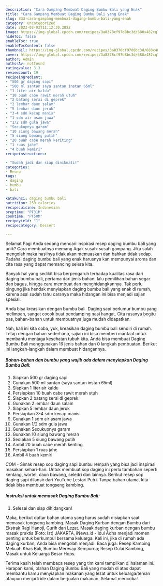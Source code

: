 ```yaml
---
description: "Cara Gampang Membuat Daging Bumbu Bali yang Enak"
title: "Cara Gampang Membuat Daging Bumbu Bali yang Enak"
slug: 833-cara-gampang-membuat-daging-bumbu-bali-yang-enak
category: Uncategorized
date: 2023-02-03T11:12:30.282Z
image: https://img-global.cpcdn.com/recipes/3a8378cf97d8bc3d/680x482cq70/daging-bumbu-bali-foto-resep-utama.jpg
hideToc: false
enableToc: true
enableTocContent: false
thumbnail: https://img-global.cpcdn.com/recipes/3a8378cf97d8bc3d/680x482cq70/daging-bumbu-bali-foto-resep-utama.jpg
cover: https://img-global.cpcdn.com/recipes/3a8378cf97d8bc3d/680x482cq70/daging-bumbu-bali-foto-resep-utama.jpg
author: Admin
authorAv: notfound
ratingvalue: 3.3
reviewcount: 19
recipeingredient:
- "500 gr daging sapi"
- "500 ml santan saya santan instan 65ml"
- "1 liter air kaldu"
- "10 buah cabe rawit merah utuh"
- "2 batang serai di geprek"
- "2 lembar daun salam"
- "5 lembar daun jeruk"
- "3-4 sdm kecap manis"
- "1 sdm air asam jawa"
- "1/2 sdm gula jawa"
- "Secukupnya garam"
- "10 siung bawang merah"
- "5 siung bawang putih"
- "20 buah cabe merah keriting"
- "1 ruas jahe"
- "4 buah kemiri"
recipeinstructions:

- "Sudah jadi dan siap dinikmati!"
categories:
- Resep
tags:
- daging
- bumbu
- bali

katakunci: daging bumbu bali 
nutrition: 250 calories
recipecuisine: Indonesian
preptime: "PT31M"
cooktime: "PT50M"
recipeyield: "1"
recipecategory: Dessert

---
```



Selamat Pagi Anda sedang mencari inspirasi resep daging bumbu bali yang unik? Cara membuatnya memang Agak susah-susah gampang. Jika salah mengolah maka hasilnya tidak akan memuaskan dan bahkan tidak sedap. Padahal daging bumbu bali yang enak harusnya kan mempunyai aroma dan cita rasa yang dapat memancing selera kita.


Banyak hal yang sedikit bisa berpengaruh terhadap kualitas rasa dari daging bumbu bali, pertama dari jenis bahan, lalu pemilihan bahan segar dan bagus, hingga cara membuat dan menghidangkannya. Tak perlu bingung jika hendak menyiapkan daging bumbu bali yang enak di rumah, karena asal sudah tahu caranya maka hidangan ini bisa menjadi sajian spesial.

Anda bisa kreasikan dengan bumbu bali. Daging sapi berlumur bumbu yang melimpah, sangat cocok buat pendamping nasi hangat. Cita rasanya begitu pas, bahan-bahan untuk membuatnya juga mudah didapatkan.


Nah, kali ini kita coba, yuk, kreasikan daging bumbu bali sendiri di rumah. Tetap dengan bahan sederhana, sajian ini bisa memberi manfaat untuk membantu menjaga kesehatan tubuh kita. Anda bisa membuat Daging Bumbu Bali menggunakan 16 jenis bahan dan 0 langkah pembuatan. Berikut ini langkah-langkah dalam membuat hidangannya.

<!--inarticleads1-->

##### Bahan-bahan dan bumbu yang wajib ada dalam menyiapkan Daging Bumbu Bali:

1. Siapkan 500 gr daging sapi
1. Gunakan 500 ml santan (saya santan instan 65ml)
1. Siapkan 1 liter air kaldu
1. Persiapkan 10 buah cabe rawit merah utuh
1. Siapkan 2 batang serai di geprek
1. Gunakan 2 lembar daun salam
1. Siapkan 5 lembar daun jeruk
1. Persiapkan 3-4 sdm kecap manis
1. Gunakan 1 sdm air asam jawa
1. Gunakan 1/2 sdm gula jawa
1. Gunakan Secukupnya garam
1. Gunakan 10 siung bawang merah
1. Sediakan 5 siung bawang putih
1. Ambil 20 buah cabe merah keriting
1. Persiapkan 1 ruas jahe
1. Ambil 4 buah kemiri


COM - Simak resep sop daging sapi bumbu rempah yang bisa jadi inspirasi masakan sehari-hari. Untuk membuat sop daging ini perlu tambahan seperti kentang, wortel, daun bawang, seledri dan lainnya. Berikut resep sop daging sapi dilansir dari YouTube Lestari Putri. Tanpa bahan utama, kita tidak bisa membuat tongseng kambing. 

<!--inarticleads2-->

##### Instruksi untuk memasak Daging Bumbu Bali:


1. Selesai dan siap dihidangkan!

Maka, berikut daftar bahan utama yang harus sudah disiapkan saat memasak tongseng kambing. Masak Daging Kurban dengan Bumbu dari Ekstrak Ragi Hanoji, Gurih dan Lezat. Masak daging kurban dengan bumbu masak praktis (Foto: Ist) JAKARTA, iNews.id - Idul Adha menjadi momen penting untuk berkumpul bersama keluarga. Kali ini, jika di rumah ada daging kurban, Anda bisa mengolah menjadi. Baca juga: Resep Kambing Mekuah Khas Bali, Bumbu Meresap Sempurna; Resep Gulai Kambing, Masak untuk Keluarga Besar Hops. 

Terima kasih telah membaca resep yang tim kami tampilkan di halaman ini. Harapan kami, olahan Daging Bumbu Bali yang mudah di atas dapat membantu kamu menyiapkan makanan yang lezat untuk keluarga/teman ataupun menjadi ide dalam berjualan makanan. Selamat mencoba!
